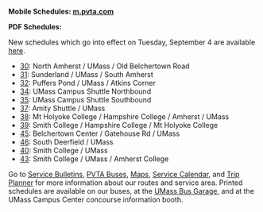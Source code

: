 **Mobile Schedules: [m.pvta.com][m]**

**PDF Schedules:**

New schedules which go into effect on Tuesday, September 4 are available
[here][newsched].

* [30][30]: North Amherst / UMass / Old Belchertown Road
* [31][31]: Sunderland / UMass / South Amherst
* [32][OR]: Puffers Pond / UMass / Atkins Corner
* [34][CS]: UMass Campus Shuttle Northbound
* [35][CS]: UMass Campus Shuttle Southbound
* [37][37]: Amity Shuttle / UMass
* [38][38]: Mt Holyoke College / Hampshire College / Amherst / UMass
* [39][39]: Smith College / Hampshire College / Mt Holyoke College
* [45][OR]: Belchertown Center / Gatehouse Rd / UMass
* [46][OR]: South Deerfield / UMass
* [40][VS]: Smith College / UMass
* [43][VS]: Smith College / UMass / Amherst College

Go to [Service Bulletins][news], [PVTA Buses][bus], [Maps][maps], [Service Calendar][cal],
and [Trip Planner][trip] for more information about our routes and service area. Printed
schedules are available on our buses, at the [UMass Bus Garage][dir], and at the UMass
Campus Center concourse information booth.

[30]: pdf/route30.pdf
[31]: pdf/route31.pdf
[37]: pdf/route37.pdf
[38]: pdf/route38.pdf
[39]: pdf/route39.pdf
[CS]: pdf/route34and35.pdf
[OR]: pdf/outreach.pdf
[VS]: other_routes.html

[m]:    http://m.pvta.com/
[news]: news.html
[bus]:  buses.html
[maps]: maps.html
[cal]:  calendar.html
[trip]: trip_planner.html
[dir]:  directions.html
[newsched]: schedules_new.html
